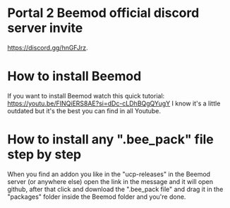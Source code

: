 # Portal 2 Beemod official discord server invite
https://discord.gg/hnGFJrz.
# How to install Beemod
If you want to install Beemod watch this quick tutorial: https://youtu.be/FINQiERS8AE?si=dDc-cLDhBQgQYugY I know it's a little outdated but it's the best you can find in all Youtube.
# How to install any ".bee_pack" file step by step
When you find an addon you like in the "ucp-releases" in the Beemod server (or anywhere else) open the link in the message and it will open github, after that click and download the ".bee_pack file" and drag it in the "packages" folder inside the Beemod folder and you're done.
